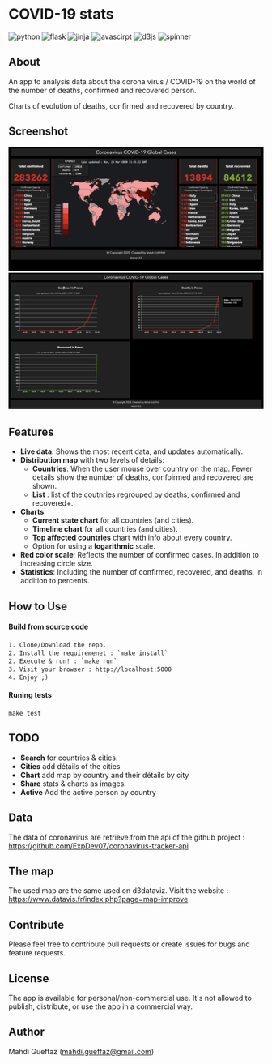 # COVID-19 stats

![python](https://img.shields.io/badge/v3.7-Python3-green)
![flask](https://img.shields.io/badge/v1.1-flask-green)
![jinja](https://img.shields.io/badge/v2.10.3-jinja-green)
![javascirpt](https://img.shields.io/badge/v1.5-javascript-yellow)
![d3js](https://img.shields.io/badge/v5-d3js-yellow)
![spinner](https://img.shields.io/badge/v2-spinner-yellow)

## About

An app to analysis data about the corona virus / COVID-19 on the world of the number of deaths, confirmed and recovered person. 

Charts of evolution of deaths, confirmed and recovered by country.

## Screenshot


<img src="images/map.png">
<img src="images/charts.png" >


## Features
* __Live data__: Shows the most recent data, and updates automatically.
* __Distribution map__ with two levels of details:
  * __Countries__: When the user mouse over country on the map. Fewer details show the number of deaths, confoirmed and recovered are shown.
  * __List__ : list of the coutnries regrouped by deaths, confirmed and recovered+.
* __Charts__:
   * __Current state chart__ for all countries (and cities).
   * __Timeline chart__ for all countries (and cities).
   * __Top affected countries__ chart with info about every country.
  * Option for using a __logarithmic__ scale.
* __Red color scale__: Reflects the number of confirmed cases. In addition to increasing circle size.
* __Statistics__: Including the number of confirmed, recovered, and deaths, in addition to percents.

## How to Use
#### Build from source code
```
1. Clone/Download the repo.
2. Install the requiremenet : `make install`
2. Execute & run! : `make run`
3. Visit your browser : http://localhost:5000
4. Enjoy ;)
```
#### Runing tests
```
make test
```

## TODO

* __Search__ for countries & cities.
* __Cities__ add détails of the cities
* __Chart__ add map by country and their détails by city
* __Share__ stats & charts as images.
* __Active__ Add the active person by country

 ## Data

 The data of coronavirus are retrieve from the api of the github project : https://github.com/ExpDev07/coronavirus-tracker-api

 ## The map
 The used map are the same used on d3dataviz. Visit the website : https://www.datavis.fr/index.php?page=map-improve


## Contribute
Please feel free to contribute pull requests or create issues for bugs and feature requests.

## License
The app is available for personal/non-commercial use. It's not allowed to publish, distribute, or use the app in a commercial way.

## Author
Mahdi Gueffaz (mahdi.gueffaz@gmail.com)